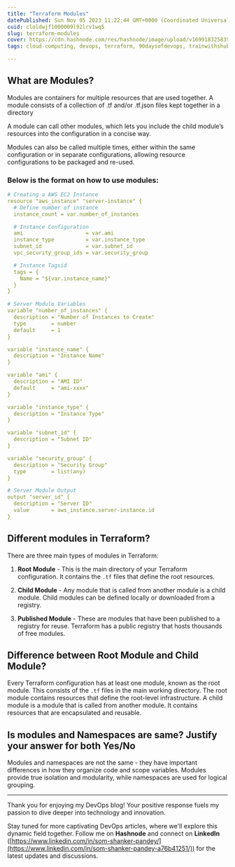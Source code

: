 ```yaml
---
title: "Terraform Modules"
datePublished: Sun Nov 05 2023 11:22:44 GMT+0000 (Coordinated Universal Time)
cuid: cloldwjf1000009l92lrv1wq5
slug: terraform-modules
cover: https://cdn.hashnode.com/res/hashnode/image/upload/v1699183258354/5ab4b980-180c-4f68-a3a9-7c2ed7d157f0.jpeg
tags: cloud-computing, devops, terraform, 90daysofdevops, trainwithshubham

---
```


## What are Modules?

Modules are containers for multiple resources that are used together. A module consists of a collection of .tf and/or .tf.json files kept together in a directory

A module can call other modules, which lets you include the child module’s resources into the configuration in a concise way.

Modules can also be called multiple times, either within the same configuration or in separate configurations, allowing resource configurations to be packaged and re-used.

### Below is the format on how to use modules:

```yaml
# Creating a AWS EC2 Instance
resource "aws_instance" "server-instance" {
  # Define number of instance
  instance_count = var.number_of_instances

  # Instance Configuration
  ami                    = var.ami
  instance_type          = var.instance_type
  subnet_id              = var.subnet_id
  vpc_security_group_ids = var.security_group

  # Instance Tagsid
  tags = {
    Name = "${var.instance_name}"
  }
}
```

```yaml
# Server Module Variables
variable "number_of_instances" {
  description = "Number of Instances to Create"
  type        = number
  default     = 1
}

variable "instance_name" {
  description = "Instance Name"
}

variable "ami" {
  description = "AMI ID"
  default     = "ami-xxxx"
}

variable "instance_type" {
  description = "Instance Type"
}

variable "subnet_id" {
  description = "Subnet ID"
}

variable "security_group" {
  description = "Security Group"
  type        = list(any)
}
```

```yaml
# Server Module Output
output "server_id" {
  description = "Server ID"
  value       = aws_instance.server-instance.id
}
```

## Different modules in Terraform?

There are three main types of modules in Terraform:

1. **Root Module** - This is the main directory of your Terraform configuration. It contains the `.tf` files that define the root resources.
    
2. **Child Module** - Any module that is called from another module is a child module. Child modules can be defined locally or downloaded from a registry.
    
3. **Published Module** - These are modules that have been published to a registry for reuse. Terraform has a public registry that hosts thousands of free modules.
    

## Difference between Root Module and Child Module?

Every Terraform configuration has at least one module, known as the root module. This consists of the `.tf` files in the main working directory. The root module contains resources that define the root-level infrastructure. A child module is a module that is called from another module. It contains resources that are encapsulated and reusable.

## Is modules and Namespaces are same? Justify your answer for both Yes/No

Modules and namespaces are not the same - they have important differences in how they organize code and scope variables. Modules provide true isolation and modularity, while namespaces are used for logical grouping.

---

Thank you for enjoying my DevOps blog! Your positive response fuels my passion to dive deeper into technology and innovation.

Stay tuned for more captivating DevOps articles, where we'll explore this dynamic field together. Follow me on **Hashnode** and connect on **LinkedIn** ([https://www.linkedin.com/in/som-shanker-pandey/](https://www.linkedin.com/in/som-shanker-pandey-a76b41251/)) for the latest updates and discussions.